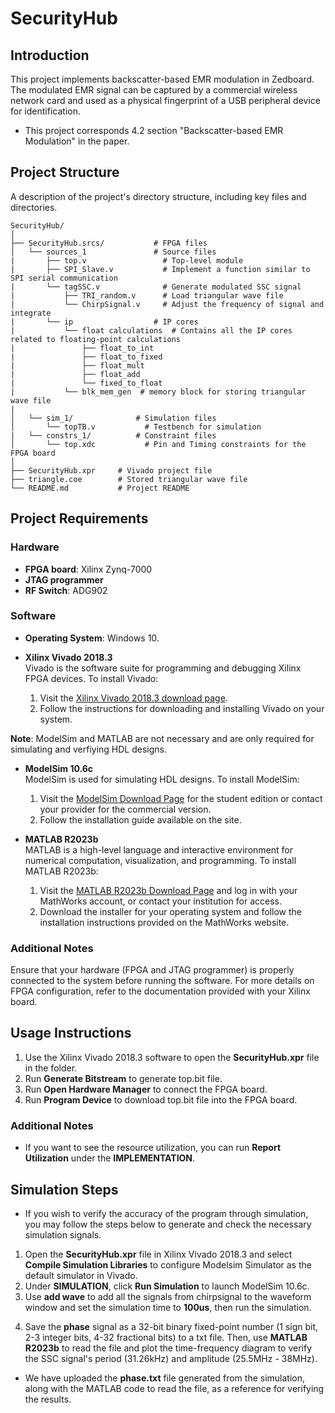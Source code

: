 # SecurityHub

## Introduction
This project implements backscatter-based EMR modulation in Zedboard. The modulated EMR signal can be captured by a commercial wireless network card and used as a physical fingerprint of a USB peripheral device for identification. 
+ This project corresponds 4.2 section "Backscatter-based EMR Modulation" in the paper.

## Project Structure
A description of the project's directory structure, including key files and directories.

```plaintext
SecurityHub/
│
├── SecurityHub.srcs/           # FPGA files
│   └── sources_1               # Source files
|       ├── top.v                 # Top-level module
|       ├── SPI_Slave.v           # Implement a function similar to SPI serial communication
|       └── tagSSC.v              # Generate modulated SSC signal
|           ├── TRI_random.v      # Load triangular wave file
|           └── ChirpSignal.v     # Adjust the frequency of signal and integrate
|       └── ip                  # IP cores
|           └── float calculations  # Contains all the IP cores related to floating-point calculations
|               ├── float_to_int     
|               ├── float_to_fixed     
|               ├── float_mult
|               ├── float_add
|               └── fixed_to_float  
|           └── blk_mem_gen  # memory block for storing triangular wave file       
| 
│   └── sim_1/              # Simulation files
│       └── topTB.v           # Testbench for simulation
|   └── constrs_1/          # Constraint files
│       └── top.xdc           # Pin and Timing constraints for the FPGA board
│
├── SecurityHub.xpr     # Vivado project file
├── triangle.coe        # Stored triangular wave file
└── README.md           # Project README
```

## Project Requirements

### Hardware
- **FPGA board**: Xilinx Zynq-7000
- **JTAG programmer**
- **RF Switch**: ADG902

### Software
- **Operating System**: Windows 10.

- **Xilinx Vivado 2018.3**  
  Vivado is the software suite for programming and debugging Xilinx FPGA devices. To install Vivado:
  1. Visit the [Xilinx Vivado 2018.3 download page](https://www.xilinx.com/support/download/index.html/content/xilinx/en/downloadNav/vivado-design-tools/archive.html).
  2. Follow the instructions for downloading and installing Vivado on your system.

**Note**: ModelSim and MATLAB are not necessary and are only required for simulating and verfiying HDL designs.

- **ModelSim 10.6c**  
  ModelSim is used for simulating HDL designs. To install ModelSim:
  1. Visit the [ModelSim Download Page](https://www.mentor.com/company/higher_ed/modelsim-student-edition) for the student edition or contact your provider for the commercial version.
  2. Follow the installation guide available on the site.

- **MATLAB R2023b**  
  MATLAB is a high-level language and interactive environment for numerical computation, visualization, and programming. To install MATLAB R2023b:

  1. Visit the [MATLAB R2023b Download Page](https://www.mathworks.com/downloads) and log in with your MathWorks account, or contact your institution for access.
  2. Download the installer for your operating system and follow the installation instructions provided on the MathWorks website.


### Additional Notes
Ensure that your hardware (FPGA and JTAG programmer) is properly connected to the system before running the software. For more details on FPGA configuration, refer to the documentation provided with your Xilinx board.


## Usage Instructions
1. Use the Xilinx Vivado 2018.3 software to open the **SecurityHub.xpr** file in the folder.
2. Run **Generate Bitstream** to generate top.bit file.
3. Run **Open Hardware Manager** to connect the FPGA board.
4. Run **Program Device** to download top.bit file into the FPGA board.
### Additional Notes
+ If you want to see the resource utilization, you can run **Report Utilization** under the **IMPLEMENTATION**.


## Simulation Steps
+ If you wish to verify the accuracy of the program through simulation, you may follow the steps below to generate and check the necessary simulation signals.
 
1. Open the **SecurityHub.xpr** file in Xilinx Vivado 2018.3 and select **Compile Simulation Libraries** to configure Modelsim Simulator as the default simulator in Vivado.
2. Under **SIMULATION**, click **Run Simulation** to launch ModelSim 10.6c.  
3. Use **add wave** to add all the signals from chirpsignal to the waveform window and set the simulation time to **100us**, then run the simulation.  
<!-- 4. Select the **tan_out** signal in the waveform window, change the format to **Analog** and the radix to **float32**. The **tan_out** signal will appear as a **triangular waveform**, which controls SSC frequency variation.   -->
4. Save the **phase** signal as a 32-bit binary fixed-point number (1 sign bit, 2-3 integer bits, 4-32 fractional bits) to a txt file. Then, use **MATLAB R2023b** to read the file and plot the time-frequency diagram to verify the SSC signal's period (31.26kHz) and amplitude (25.5MHz - 38MHz). 
+ We have uploaded the **phase.txt** file generated from the simulation, along with the MATLAB code to read the file, as a reference for verifying the results.